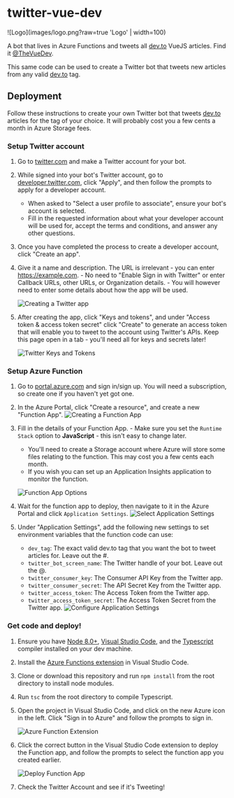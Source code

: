 # twitter-vue-dev

![Logo](images/logo.png?raw=true 'Logo' | width=100)

A bot that lives in Azure Functions and tweets all [dev.to](https://dev.to) VueJS articles. Find it [@TheVueDev](https://twitter.com/TheVueDev).

This same code can be used to create a Twitter bot that tweets new articles from any valid [dev.to](https://dev.to) tag.

## Deployment

Follow these instructions to create your own Twitter bot that tweets [dev.to](https://dev.to) articles for the tag of your choice. It will probably cost you a few cents a month in Azure Storage fees.

### Setup Twitter account

1. Go to [twitter.com](https://twitter.com) and make a Twitter account for your bot.
1. While signed into your bot's Twitter account, go to [developer.twitter.com](https://developer.twitter.com), click "Apply", and then follow the prompts to apply for a developer account.
   - When asked to "Select a user profile to associate", ensure your bot's account is selected.
   - Fill in the requested information about what your developer account will be used for, accept the terms and conditions, and answer any other questions.
1. Once you have completed the process to create a developer account, click "Create an app".
1. Give it a name and description. The URL is irrelevant - you can enter https://example.com. - No need to "Enable Sign in with Twitter" or enter Callback URLs, other URLs, or Organization details. - You will however need to enter some details about how the app will be used.

   ![Creating a Twitter app](images/TwitterAppForm.png?raw=true 'TwitterAppForm')

1. After creating the app, click "Keys and tokens", and under "Access token & access token secret" click "Create" to generate an access token that will enable you to tweet to the account using Twitter's APIs. Keep this page open in a tab - you'll need all for keys and secrets later!

   ![Twitter Keys and Tokens](images/TwitterKeysAndTokens.png?raw=true 'TwitterKeysAndTokens')

### Setup Azure Function

1. Go to [portal.azure.com](https://portal.azure.com) and sign in/sign up. You will need a subscription, so create one if you haven't yet got one.
1. In the Azure Portal, click "Create a resource", and create a new "Function App".
   ![Creating a Function App](images/CreatingAFunctionApp.png?raw=true 'CreatingAFunctionApp')
1. Fill in the details of your Function App. - Make sure you set the `Runtime Stack` option to **JavaScript** - this isn't easy to change later.

   - You'll need to create a Storage account where Azure will store some files relating to the function. This may cost you a few cents each month.
   - If you wish you can set up an Application Insights application to monitor the function.

   ![Function App Options](images/FunctionAppOptions.png?raw=true 'FunctionAppOptions')

1. Wait for the function app to deploy, then navigate to it in the Azure Portal and click `Application Settings`.
   ![Select Application Settings](images/SelectApplicationSettings.png?raw=true 'SelectApplicationSettings')
1. Under "Application Settings", add the following new settings to set environment variables that the function code can use:
   - `dev_tag`: The exact valid dev.to tag that you want the bot to tweet articles for. Leave out the #.
   - `twitter_bot_screen_name`: The Twitter handle of your bot. Leave out the @.
   - `twitter_consumer_key`: The Consumer API Key from the Twitter app.
   - `twitter_consumer_secret`: The API Secret Key from the Twitter app.
   - `twitter_access_token`: The Access Token from the Twitter app.
   - `twitter_access_token_secret`: The Access Token Secret from the Twitter app.
     ![Configure Application Settings](images/ConfigureApplicationSettings.png?raw=true 'ConfigureApplicationSettings')

### Get code and deploy!

1. Ensure you have [Node 8.0+](https://nodejs.org), [Visual Studio Code](https://code.visualstudio.com/), and the [Typescript](https://www.typescriptlang.org/) compiler installed on your dev machine.
1. Install the [Azure Functions extension](https://marketplace.visualstudio.com/items?itemName=ms-azuretools.vscode-azurefunctions) in Visual Studio Code.
1. Clone or download this repository and run `npm install` from the root directory to install node modules.
1. Run `tsc` from the root directory to compile Typescript.
1. Open the project in Visual Studio Code, and click on the new Azure icon in the left. Click "Sign in to Azure" and follow the prompts to sign in.

   ![Azure Function Extension](images/AzureFunctionsExtension.png?raw=true 'AzureFunctionsExtension')

1. Click the correct button in the Visual Studio Code extension to deploy the Function app, and follow the prompts to select the function app you created earlier.

   ![Deploy Function App](images/DeployFunctionApp.png?raw=true 'DeployFunctionApp')

1. Check the Twitter Account and see if it's Tweeting!

